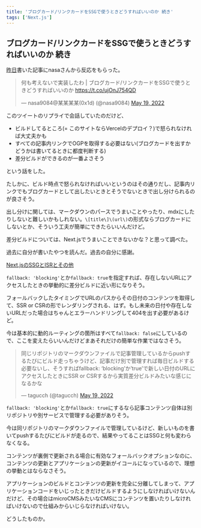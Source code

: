 ```yaml
---
title: 'ブログカード/リンクカードをSSGで使うときどうすればいいのか 続き'
tags: ['Next.js']
---
```


## ブログカード/リンクカードをSSGで使うときどうすればいいのか 続き

[昨日](/posts/2022-05-18/)書いた記事にnasaさんから反応をもらった。

<blockquote class="twitter-tweet" data-partner="tweetdeck"><p lang="ja" dir="ltr">何も考えないで実装したわ | ブログカード/リンクカードをSSGで使うときどうすればいいのか <a href="https://t.co/ujOnJ754QD">https://t.co/ujOnJ754QD</a></p>&mdash; nasa9084@某某某某(0x1d) (@nasa9084) <a href="https://twitter.com/nasa9084/status/1527193839072849920?ref_src=twsrc%5Etfw">May 19, 2022</a></blockquote>

このツイートのリプライで会話していたのだけど、

- ビルドしてるところ(= このサイトならVercelのデプロイ？)で怒られなければ大丈夫かも
- すべての記事内リンクでOGPを取得する必要はない(ブログカードを出すかどうかは書いてるときに都度判断する)
- 差分ビルドができるのが一番よさそう

という話をした。

たしかに、ビルド時点で怒られなければいいというのはその通りだし、記事内リンクでもブログカードとして出したいときとそうでないときで出し分けられるのが良さそう。

出し分けに関しては、マークダウンのパースでうまいことやったり、mdxにしたりしないと難しいかもしれない。`\[title\]\(url\)`の形式ならブログカードにしないとか、そういう工夫が簡単にできたらいいんだけど。

差分ビルドについては、Next.jsでうまいことできないかな？と思って調べた。

過去に自分が書いたやつを読んだ。過去の自分に感謝。

[Next\.jsのSSGとISRとその他](/posts/2021-06-12)

`fallback: 'blocking'`とか`fallback: true`を指定すれば、存在しないURLにアクセスしたときの挙動的に差分ビルドに近い形になりそう。

フォールバックしたタイミングでURLのパスからその日付のコンテンツを取得して、SSR or CSRの形でレンダリングされる、はず。もし未来の日付や存在しないURLだった場合はちゃんとエラーハンドリングして404を出す必要があるけど。

今は基本的に動的ルーティングの箇所はすべて`fallback: false`にしているので、ここを変えたらいいんだけどまあそれだけの簡単な作業ではなさそう。

<blockquote class="twitter-tweet" data-partner="tweetdeck"><p lang="ja" dir="ltr">同じリポジトリのマークダウンファイルで記事管理しているからpushするたびにビルド走っちゃうけど、記事だけ別で管理すれば毎日ビルドする必要ないし、そうすればfallback: ‘blocking’か’true’で新しい日付のURLにアクセスしたときにSSR or CSRするから実質差分ビルドみたいな感じになるかな</p>&mdash; tagucch (@tagucch) <a href="https://twitter.com/tagucch/status/1527294523029585924?ref_src=twsrc%5Etfw">May 19, 2022</a></blockquote>

`fallback: 'blocking'`とか`fallback: true`にするなら記事コンテンツ自体は別リポジトリや別サービスで管理する必要がありそう。

今は同リポジトリのマークダウンファイルで管理しているけど、新しいものを書いてpushするたびにビルドが走るので、結果やってることはSSGと何も変わらなくなる。

コンテンツが裏側で更新される場合に有効なフォールバックオプションなのに、コンテンツの更新とアプリケーションの更新がイコールになっているので、理想の挙動とはならなさそう。

アプリケーションのビルドとコンテンツの更新を完全に分離してしまって、アプリケーションコードをいじったときだけビルドするようにしなければいけないんだけど、その場合はmicroCMSみたいなCMSにコンテンツを置いたりしなければいけないので仕組みからいじらなければいけない。

どうしたものか。
